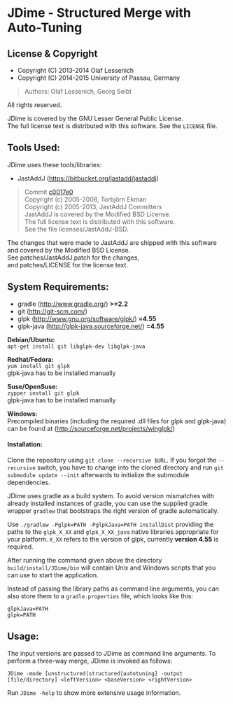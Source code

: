 # JDime  -  Structured Merge with Auto-Tuning
## License & Copyright
* Copyright (C) 2013-2014 Olaf Lessenich  
* Copyright (C) 2014-2015 University of Passau, Germany  
> Authors: Olaf Lessenich, Georg Seibt

All rights reserved.  

JDime is covered by the GNU Lesser General Public License.  
The full license text is distributed with this software. See the `LICENSE` file.

## Tools Used:
JDime uses these tools/libraries:

* JastAddJ (https://bitbucket.org/jastadd/jastaddj)
> Commit [c0017e0](https://bitbucket.org/jastadd/jastaddj/src/c0017e0)  
> Copyright (c) 2005-2008, Torbjörn Ekman  
> Copyright (c) 2005-2013, JastAddJ Committers  
> JastAddJ is covered by the Modified BSD License.  
> The full license text is distributed with this software.  
> See the file licenses/JastAddJ-BSD.

The changes that were made to JastAddJ are shipped with this software  
and covered by the Modified BSD License.  
See patches/JastAddJ.patch for the changes,  
and patches/LICENSE for the license text.

## System Requirements:
* gradle (http://www.gradle.org/) __>=2.2__
* git (http://git-scm.com/)
* glpk (http://www.gnu.org/software/glpk/) __=4.55__
* glpk-java (http://glpk-java.sourceforge.net/) __=4.55__

__Debian/Ubuntu:__  
`apt-get install git libglpk-dev libglpk-java`

__Redhat/Fedora:__  
`yum install git glpk`  
glpk-java has to be installed manually

__Suse/OpenSuse:__  
`zypper install git glpk`  
glpk-java has to be installed manually  

__Windows:__  
Precompiled binaries (including the required .dll files for glpk and glpk-java) can be found at
(http://sourceforge.net/projects/winglpk/)

#### Installation:
Clone the repository using `git clone --recursive $URL`. If you forgot the `--recursive` switch, you have to change into the cloned directory and run `git submodule update --init` afterwards to initialize the submodule dependencies.

JDime uses gradle as a build system.
To avoid version mismatches with already installed instances of gradle, you can use the supplied gradle wrapper `gradlew` that bootstraps the right version of gradle automatically.

Use `./gradlew -Pglpk=PATH -PglpkJava=PATH installDist` providing the paths to the `glpk_X_XX` and `glpk_X_XX_java` 
native libraries appropriate for your platform. `X_XX` refers to the version of glpk, currently __version 4.55__ is required.  

After running the command given above the directory `build/install/JDime/bin` will contain Unix and Windows scripts
that you can use to start the application.

Instead of passing the library paths as command line arguments, you can also store them to a `gradle.properties` file, which looks like this:
```
glpkJava=PATH
glpk=PATH
```

## Usage:
The input versions are passed to JDime as command line arguments. To perform a three-way merge, JDime is invoked as follows: 

`JDime -mode [unstructured|structured|autotuning] -output [file/directory] <leftVersion> <baseVersion> <rightVersion>`

Run `JDime -help` to show more extensive usage information.
